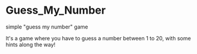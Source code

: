 # Guess_My_Number
 simple "guess my number" game
 
 
 It's a game where you have to guess a number between 1 to 20, with some hints along the way!
